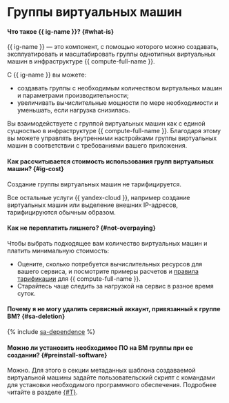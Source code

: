 # Группы виртуальных машин

#### Что такое {{ ig-name }}? {#what-is}

{{ ig-name }} — это компонент, с помощью которого можно создавать, эксплуатировать и масштабировать группы однотипных виртуальных машин в инфраструктуре {{ compute-full-name }}.

С {{ ig-name }} вы можете:

- создавать группы с необходимым количеством виртуальных машин и параметрами производительности;
- увеличивать вычислительные мощности по мере необходимости и уменьшать, если нагрузка снизилась.

Вы взаимодействуете с группой виртуальных машин как с единой сущностью в инфраструктуре {{ compute-full-name }}. Благодаря этому вы можете управлять внутренними настройками группы виртуальных машин в соответствии с требованиями вашего приложения.

#### Как рассчитывается стоимость использования групп виртуальных машин? {#ig-cost}

Создание группы виртуальных машин не тарифицируется.

Все остальные услуги {{ yandex-cloud }}, например создание виртуальных машин или выделение внешних IP-адресов, тарифицируются обычным образом.

#### Как не переплатить лишнего? {#not-overpaying}

Чтобы выбрать подходящее вам количество виртуальных машин и платить минимальную стоимость:

- Оцените, сколько потребуется вычислительных ресурсов для вашего сервиса, и посмотрите примеры расчетов и [правила тарификации](../../compute/pricing.md) для {{ compute-full-name }}.
- Старайтесь чаще следить за нагрузкой на сервис в разное время суток.

#### Почему я не могу удалить сервисный аккаунт, привязанный к группе ВМ? {#sa-deletion}

{% include [sa-dependence](../../_includes/instance-groups/sa-dependence.md) %}

#### Можно ли установить необходимое ПО на ВМ группы при ее создании? {#preinstall-software}

Можно. Для этого в секции метаданных шаблона создаваемой виртуальной машины задайте пользовательский скрипт с командами для установки необходимого программного обеспечения. Подробнее читайте в разделе [{#T}](../../compute/operations/vm-create/create-with-cloud-init-scripts.md).